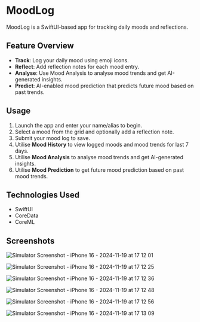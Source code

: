 # MoodLog

MoodLog is a SwiftUI-based app for tracking daily moods and reflections.

## Feature Overview
- **Track**: Log your daily mood using emoji icons.
- **Reflect**: Add reflection notes for each mood entry.
- **Analyse**: Use Mood Analysis to analyse mood trends and get AI-generated insights.
- **Predict**: AI-enabled mood prediction that predicts future mood based on past trends.

## Usage
1. Launch the app and enter your name/alias to begin.
2. Select a mood from the grid and optionally add a reflection note.
3. Submit your mood log to save.
4. Utilise **Mood History** to view logged moods and mood trends for last 7 days.
5. Utilise **Mood Analysis** to analyse mood trends and get AI-generated insights.
6. Utilise **Mood Prediction** to get future mood prediction based on past mood trends.

## Technologies Used
- SwiftUI
- CoreData
- CoreML

## Screenshots

![Simulator Screenshot - iPhone 16 - 2024-11-19 at 17 12 01](https://github.com/user-attachments/assets/1a85b0d5-3ee0-47ea-8fda-51cc2b2f1dde)

![Simulator Screenshot - iPhone 16 - 2024-11-19 at 17 12 25](https://github.com/user-attachments/assets/147fa7a5-f0e6-4c42-ae92-48fa7121d8f4)

![Simulator Screenshot - iPhone 16 - 2024-11-19 at 17 12 36](https://github.com/user-attachments/assets/95346cf1-0ded-4ec5-9b3a-2c2f0272c9a4)

![Simulator Screenshot - iPhone 16 - 2024-11-19 at 17 12 48](https://github.com/user-attachments/assets/0ee8ab9c-d374-45fe-be8d-5e8a595728d0)

![Simulator Screenshot - iPhone 16 - 2024-11-19 at 17 12 56](https://github.com/user-attachments/assets/8ffe12af-ef09-4024-8e17-ca387879da1c)

![Simulator Screenshot - iPhone 16 - 2024-11-19 at 17 13 09](https://github.com/user-attachments/assets/f2497b7e-e426-4cde-8456-6709116c8427)





